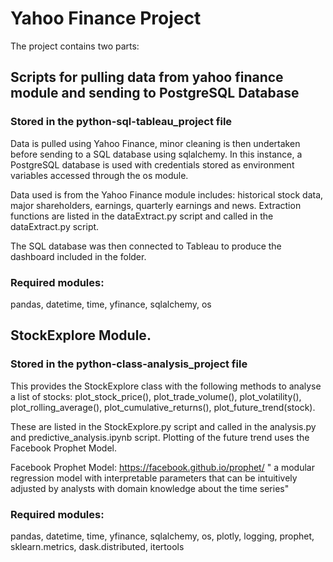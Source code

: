 # Yahoo Finance Project 

The project contains two parts:

## Scripts for pulling data from yahoo finance module and sending to PostgreSQL Database
### Stored in the python-sql-tableau_project file
Data is pulled using Yahoo Finance, minor cleaning is then undertaken before sending to a SQL database 
using sqlalchemy. In this instance, a PostgreSQL database is used with credentials stored as environment variables 
accessed through the os module. 

Data used is from the Yahoo Finance module includes: historical stock data, major shareholders, earnings, 
quarterly earnings and news.
Extraction functions are listed in the dataExtract.py script and called in the dataExtract.py script.

The SQL database was then connected to Tableau to produce the dashboard included in the folder.

### Required modules:
pandas, datetime, time, yfinance, sqlalchemy, os

## StockExplore Module. 
### Stored in the python-class-analysis_project file
This provides the StockExplore class with the following methods to analyse a list of stocks:
plot_stock_price(), plot_trade_volume(), plot_volatility(), plot_rolling_average(), plot_cumulative_returns(), 
plot_future_trend(stock). 

These are listed in the StockExplore.py script and called in the analysis.py and predictive_analysis.ipynb script.
Plotting of the future trend uses the Facebook Prophet Model.

Facebook Prophet Model: https://facebook.github.io/prophet/
" a modular regression model with interpretable parameters that can be intuitively adjusted 
by analysts with domain knowledge about the time series"

### Required modules: 
pandas, datetime, time, yfinance, sqlalchemy, os, plotly, logging, prophet, sklearn.metrics, dask.distributed, itertools
